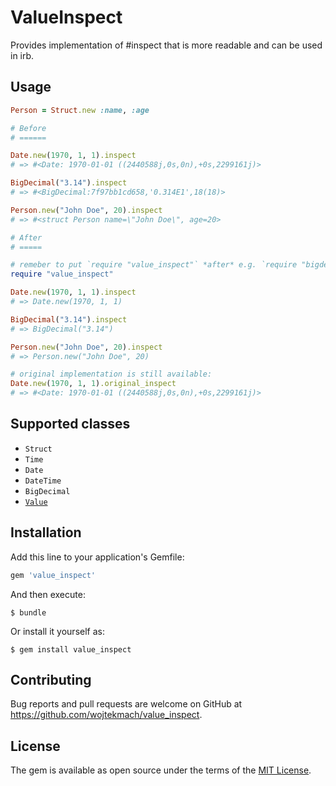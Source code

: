 # ValueInspect

Provides implementation of #inspect that is more readable and can be used in irb.

## Usage

```ruby
Person = Struct.new :name, :age

# Before
# ======

Date.new(1970, 1, 1).inspect
# => #<Date: 1970-01-01 ((2440588j,0s,0n),+0s,2299161j)>

BigDecimal("3.14").inspect
# => #<BigDecimal:7f97bb1cd658,'0.314E1',18(18)>

Person.new("John Doe", 20).inspect
# => #<struct Person name=\"John Doe\", age=20>

# After
# =====

# remeber to put `require "value_inspect"` *after* e.g. `require "bigdecimal"`
require "value_inspect"

Date.new(1970, 1, 1).inspect
# => Date.new(1970, 1, 1)

BigDecimal("3.14").inspect
# => BigDecimal("3.14")

Person.new("John Doe", 20).inspect
# => Person.new("John Doe", 20)

# original implementation is still available:
Date.new(1970, 1, 1).original_inspect
# => #<Date: 1970-01-01 ((2440588j,0s,0n),+0s,2299161j)>
```

## Supported classes

* `Struct`
* `Time`
* `Date`
* `DateTime`
* `BigDecimal`
* [`Value`](https://github.com/tcrayford/Values)

## Installation

Add this line to your application's Gemfile:

```ruby
gem 'value_inspect'
```

And then execute:

    $ bundle

Or install it yourself as:

    $ gem install value_inspect

## Contributing

Bug reports and pull requests are welcome on GitHub at <https://github.com/wojtekmach/value_inspect>.

## License

The gem is available as open source under the terms of the [MIT License](http://opensource.org/licenses/MIT).
